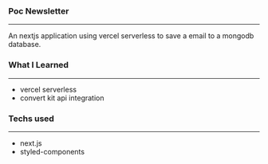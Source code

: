 ### Poc Newsletter

<hr style="height: 1px"/>

An nextjs application using vercel serverless to save a email to a mongodb database.

### What I Learned
<hr style="height: 0.3px"/>

- vercel serverless
- convert kit api integration

### Techs used

<hr style="height: 1px"/>

- next.js
- styled-components

